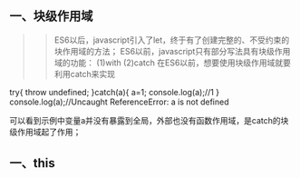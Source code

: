 ## 一、块级作用域
  >>ES6以后，javascript引入了let，终于有了创建完整的、不受约束的块作用域的方法；
  ES6以前，javascript只有部分写法具有块级作用域的功能：
  (1)with
  (2)catch
  在ES6以前，想要使用块级作用域就要利用catch来实现
  
  try{
    throw undefined;
  }catch(a){
    a=1;
    console.log(a);//1
  }
  console.log(a);//Uncaught ReferenceError: a is not defined
  
  可以看到示例中变量a并没有暴露到全局，外部也没有函数作用域，是catch的块级作用域起了作用；
  
## 一、this
